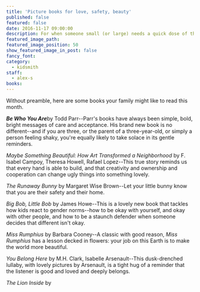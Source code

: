 ```yaml
---
title: 'Picture books for love, safety, beauty'
published: false
featured: false
date: 2016-11-17 09:00:00
description: For when someone small (or large) needs a quick dose of the good in this world.
featured_image_path:
featured_image_position: 50
show_featured_image_in_post: false
fancy_font:
category:
  - kidsmith
staff:
  - alex-s
books:
---
```



Without preamble, here are some books your family might like to read this month.

***Be Who You Are***by Todd Parr--Parr's books have always been simple, bold, bright messages of care and acceptance. His brand new book is no different--and if you are three, or the parent of a three-year-old, or simply a person feeling shaky, you're equally likely to take solace in its gentle reminders.

*Maybe Something Beautiful: How Art Transformed a Neighborhood* by F. Isabel Campoy, Theresa Howell, Rafael Lopez--This true story reminds us that every hand is able to build, and that creativity and ownership and cooperation can change ugly things into something lovely.

*The Runaway Bunny* by Margaret Wise Brown--Let your little bunny know that you are their safety and their home.

*Big Bob, Little Bob* by James Howe--This is a lovely new book that tackles how kids react to gender norms--how to be okay with yourself, and okay with other people, and how to be a staunch defender when someone decides that different isn't okay.

*Miss Rumphius* by Barbara Cooney--A classic with good reason, *Miss Rumphius* has a lesson decked in flowers: your job on this Earth is to make the world more beautiful.

*You Belong Here* by M.H. Clark, Isabelle Arsenault--This dusk-drenched lullaby, with lovely pictures by Arsenault, is a tight hug of a reminder that the listener is good and loved and deeply belongs.

*The Lion Inside* by